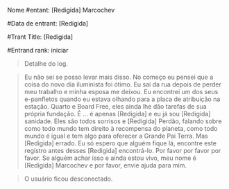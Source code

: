 Nome #entant: [Redigida] Marcochev
  
#Data de entrant: [Redigida]
  
#Trant Title: [Redigida]
  
#Entrand rank: iniciar
  
> Detalhe do log.
  
> Eu não sei se posso levar mais disso. No começo eu pensei que a coisa do novo dia iluminista foi ótimo. Eu saí da rua depois de perder meu trabalho e minha esposa me deixou. Eu encontrei um dos seus e-panfletos quando eu estava olhando para a placa de atribuição na estação. Quarto e Board Free, eles ainda lhe dão tarefas de sua própria fundação. É ... é apenas [Redigida] e eu já sou [Redigida] sanidade. Eles são todos sorrisos e [Redigida] Perdão, falando sobre como todo mundo tem direito à recompensa do planeta, como todo mundo é igual e tem algo para oferecer a Grande Pai Terra. Mas [Redigida] errado. Eu só espero que alguém fique lá, encontre este registro antes desses [Redigida] encontrá-lo. Por favor por favor por favor. Se alguém achar isso e ainda estou vivo, meu nome é [Redigida] Marcochev e por favor, envie ajuda para mim.
  
> O usuário ficou desconectado.
